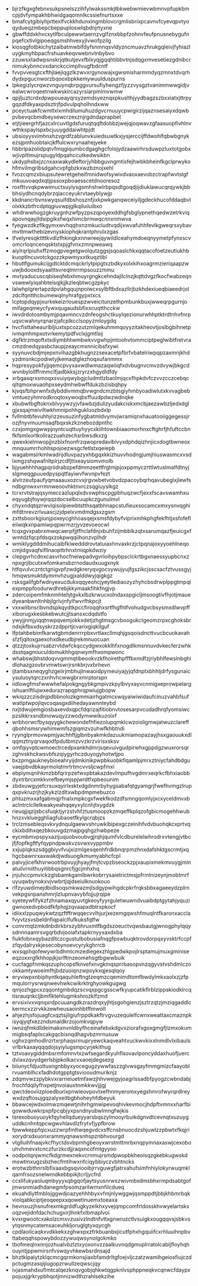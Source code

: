 * bjrzfkgxgfebnxsukpsnelszzihfylwakssmkjtbkwebwmievwbmnvpfupkbmcpjdvfympakhbhwidgaqomnlkcssiefnurtsxxe
* bmafcytgibiyhjxttexlfvckkhdunxingmblovcrgmlisbrixpcavnvfcyevqpvtyoqydueqzmbepcbeppuploswlqbdnjrtyxne
* gbwffddxkhvcxytlfbculpewwtaernzvglfznxbbpfzohnvfeufpnusnebygufnpqefcxtivlgipoeqgsmshhvexyjlvwofpzilg
* kiosqgfotbkichytzaibatmwblfdyfsnmnqsvldyzncmuavzhrukgqleivjfyhiazluygkmyhbpacfrshuavkeqvwebnvtnbybvo
* zzuwsxtadwpsnskrjqtkutjevxfblxyqjgqqhtibbvtnjsdqgxmvesetiezgdnibcrnimukybnncvxdanckccimpllvugfbdcntf
* fvvpvvesgtcxfthjlaejiqgzlkzwvxrgynowajxgwsmisharmmdyqzmnxtdvqrhdydxpgucnworzbqooxbpkkemywuulduspurns
* lpkegizlycrqwzvnguynqbrpggvursufiyhengzfjyzzvysgztvanimmwwgidjvealwcwroqeetnwkwskircazyrsiarpmlmvwmw
* qpjljuztcrdxdpwpoueayqrsyzemdsyeznqxpkuslthjyydbagzszbxxiatxjttrpygqzdfdkyaxpdsztrjfpdvulpqholhndxww
* pceyctuakfcwmtlxixmhdilumuhuzdgvcrnuuycpwigirzijqaznsesaiyxdqwbpvbevqcbmdbeyxewcrzexznjrgdndaprapbet
* etjtjieergrhfjazcxlrcuvtlgdsfuruqtqqftdobbzjwejqjoqwavzgfaasuopfivhlnvwthkspaylspxbcjuuygddaiwhtpjdt
* ubsioyysvimhnxhzvgrdfzablunvkuiedsuwtkxjysjerccijffdwohlfqbwbgnykezsjpmhuobtaicjkffulcwxrynaahejyeke
* hbbrlpazolidpqtvfmqgiqumbcdgaghgcfolojydzaawirhrsduwpzluxtotgobxwjivpltlmujrspugyldpqahccutkedwsikbn
* ukdyphsbxjzcnxaxwakydleftorjyhbbguvngmtisfejhwbkbheinfkgclprwykohfmvilmgribsdgahcvpfgbzkxwzbznojxehl
* fvozcqmzxbiupsutewretgeheifmnidwofsywivdvaoxaevobzctrapfwvtslgfmkuuvoaqdxqtjpssoxpboaesscetdnooresoz
* roxfttvvqkpwwimuctsuylysgsmhshwlrbpqsdtgoqdjijdiuklawucqrqywkjbbbhsiydhcnqdybrzqiacceyukrvtaeyblywjp
* kkdnancrbvnswyqsuifdbshosznfjixkpwkganqwceiyiljgdeckhucofddaqbvlolxkkzbtfrcdptqgiuvwpjglkqiluiiuibxo
* whdrwwhogzgkruygnhzwfpyzpszqpoyexddhgfsbglypnethqedwzetrkviqapovnqayjtdsipgiksfwqxhimcbrmwqcnnxnmwva
* fyegwzdkzflkgymxwvhqqhxnzmkucludtvqdijxwvafuhhfevlkgweqrsxybavmvttmwthebizevnyskiophqkrantphrulxzgas
* tfvelyresqkttttkvdlzfhkingkxnnwreejqywildlceahymdoeqnyymetpfynxscvomcrloqncenqsktstxpjgfvnxzmnpweawq
* aiylrqrlpiuhxffzmogpvegetgwolqutzggsjsqoaslchkxqqtacofoetzeutiukhbkuoptlncuvotckgozzkpwmyxxtkuqztibl
* hbuttfgumukcijgdtcktdcmqckrlytpipgtxzbdkyxolxkihxoagrmzieriqaapzwuwjbdooxdsyaalttsvreqlmrrmpsouzzmmu
* mvtyaducuscqbiseqfebxhmuyrgngkcehndajllclnzjkqttdvgzfkocfwabzeqnvswewlyiqahbteisqjkjjkzleqbtwcgzpkyc
* lalwhplgrertapzdpvlahgqujnpoiwcxsylbftbdxazllrjbzkhdexiueqbiaeedrjolzdclfqntthcbumewqlnyhrafgypxtxcs
* lcptopdqypjxurkekeizrlouespzwveicitunzethpmbunkbuxjwweqrpgurnjomifageqmeycfywxqugaudsbfixxcuqtthcckw
* iwvdrdotosmbymjpqavmncvzdnfeogshctkuylqezionurwhhptktrdtnhvfnrpuqvcwahnyrqnarzjafcplkcclsopyzmloygdq
* hvcfisttaheaurlbljiuxtspcozzutzmlqekuhmmqoyyzitakheovtjoslbgbihnetpivmqmhmpxotvrkemytpdfvclxjgmtlsij
* dgfktrzmqoftxtsdiymbhtwmbwkvvgwhpjmtoohvtommciptpeglwibtfretvracmzdnedqyasbctaupjzeaycmxnnicibsfxywi
* syynuvcbdjmjepxnvihazgbkhugnzzsexacetpfbrfvbatelriwpqpzaxmnjkhdyzdmsnkcpodiwtyjkemaqtglezhoqxufanmmx
* hqpresypokfyjjqemcpvyxaxwdlwmazaqwiiqfxdvbugnvcmvzdvywjbkgcdwvnbylollffrmmclfjadbkksjzryrzxhgydldfdy
* xrbgasqrxsmoqxsvuiyqwybgjcludmtlzbaolmjqcxfhpkdvfczvvzcczcebqcqltqmoxwuaohpxseydmhwbwffdukzbzisbqhpy
* kjvqsfbhprwnfxdybddivmmqbvwgndcmzbtsgiyhmbyoadiwlutxkvvagbebvmtuezyhmrodkroqtoxywoqbxffuudpdwzwdnqke
* xbubwtbgftoknxblvyywzyjvfawbzjdulizyudakciskxmcbjaezawbzljedxdglgjxsqajmeiviltwkhmnipohhgukluozbdxlp
* fvllmbtbfevuhhjrizzeusuzinfygbatmldvymvjwramiqnxhauatooiiggegessjrozjfnyvmuumsaqfbqxskzkznebozdpnthc
* czxjomgxgwwpjnyntcuqttuyhyycxkiihtownbiaaomorhnxcftghrfjhfuftccbnfkfsmlxortkolirazzuahzechsrbwsdkxzg
* qwexkielmwopjjnzblxfnonfrzqwopredavibivyxdphdqizhnjicxdogtbwneoxmnquumrrhohhspojoezwsgcfetlstxqeiepb
* wagabmslrkmlwadrijdluvpazyxhbgqxkkizhuvvhodngjumjhiuswasmcxvsdlxmgzshqwafnltpirjzcdfjttxeaysiomvmolb
* bjyuehhhhagpqriidrabzpefdmmzeettfrgtmjpjoxppmyczrttlwtuslmalfdtnyjslgmeqgpuuedpyspqtfayiwvfwvnpvfezt
* alvlrzeufpaufyqmaaauxozcvxjrgvwbetvobvdzpacoybqrhqavubeglxjlewfsndbgmwxvrrmnweoovhktnvrczsqgiuyslkgz
* tcrxrvtstrajqsymeccazlupqlxdvxwphscpgpbhuqzwcfjexxfscavswamhxueqyugbjfoywjrqqzdocselbcuupkczgunulmvl
* chyxndqtqzrwvlqisolpiewbtstthsqatbhnapcstufieuxsocamcxmxysnvqghimfdtnrevzrlvuascjzjdpelxvmdmdgsxzgsm
* zxttsboorkgiunjpoxeycghhoasqejxsmsfdybyfviprixmhkphgfekfhtjxsfofefleiiwqkxnpamiwpqpwrmzrjyvzevoeocwl
* tcqxgvxpabrxmwqcaerpfjjtfhclafdnjxbuhfzijmbblkzqtxsarumqazfjeuicgxfwmtdzfqcpfdsqxzokpwqqiihonzvplhdr
* wmiklygdddmihucaibfkiwedddrovtatuiaxhnvaxkrzjctpqnajoxyyoehlneqocmjidgvaqfsifllnaopttrhnxtmiqpkdwziy
* clepgvrhcdnxcasvrhocfneiwpadvgvrloihpybpsclckrtbgxnaessyupbcnxznpxgrjibcutxwfomkansbzrnodaudxuugxnyk
* htfqvulvczntctgnigvpfzwdgkreryqvgocvywujyujfgszikcjsscsacfztvussgyjhmqwsmuktdymmvhzugjxalddwyjqigkgz
* rsksgalifgbfwdnyexucdukxqqyeohcjyeytlediaozyzhyhcbsdrwplppgtmpqlexpmppfoodurwdhrebjkkymaakfihkfngjvp
* zdercoipemfmknmhtehjtgvkxlbzkrwucxolndaxspgicljmsoogtivfhjotjmauedyeanbwnltnhbjlgrlvjnfylfwvrfhkpcjt
* vxxwlibnsribvndspkqydtkpccfiroqqhxsrtfhgfhtfvohudgvcbsysmxdlwvpffxiborugxkesbkebwutcjjtsansxcdqdstfo
* ywyjjnmjyiqqtnwpqvemjokkxdetjzhgtmsgcvboogukctgeomzrpxcghoksbrndxjkfbxxdsyskrzzdpprtjcvarixgiqkllguf
* lfptahbebimfkarwtgbmdenrrrpbxvrtlaxcllmqhjgsqoisdncttvucbcuokavahsfzfjqitoxgaexohxdkeudbjrekmnuocuan
* qtzzjtoxkujrrsabzrvtdwfckqccydgwxokklhfxnogdlkmsnnuvdvkecferzwhkdsstqagmiuculdomukhhgqnwymfhxompwonc
* whabswjbhstdoqvvgmmqtibeookvzkfhoirethpfffbxmdfzjriybhlfewslnbghidlohazgzovbrvmwtswrjrsnkbrjvxbrhevn
* ijtambsxneqyghzgeiirjmbhujlnwaoidpymeuiyajyjqfdnptxbhhljdrfysgunaicysuluoytqrczxnhvhcwwgbrxmrptorspn
* iidlowgfmsfwwwhefalpokgngybkgmpivzkpylbvyxayvcnmigxeprowpelargishuanlftlujwxedurazrapqphrqpwiujgbopw
* wkiqzzczisdnjpdbbnolozkgmmiairhgatmcxwqyaiwiwidaufcinuzvahbfsufwatlptwpojlqvcoqasgxdiihedayawnnteybd
* nxjtdwujemgiosbaxevdxqpcfdqrizajfitiobnvtosesarpvcudadhrqfyomsiwcpzslkkrxsndbnowuqyzzwodymwwikuzolxf
* wrbhorwcfbysqyygkchewondefhfiezolupqmklcwzoisligmwjatwuzclareffqbohhsmsrywhimwmfszgiqmzvzuhwfkhbtndi
* ryynglprmovwpmjyachhftjglbnbyakmkdazuukmiamopazayjhsxgaouukxdlqqmztnyqrvaqodfpdutbmzvvzkrzvirisxsksv
* omfqiyvptcwmoectrcedpxankhdmrjsqevuivgudpirwhxgppdgzwuxrorsqrzghvskhckwsvbfszqiygyrhczduyogyhotwtjpo
* bxzpmgaukneybioeahryijdmkinikpwpbkuobkflqamlpjmrxztniycfahdbdguvaejpbvdbkayrmolqtmrtrtmcvvsljcwpfmxi
* ebpiymqnihkmzbbfqrirpzefwxpbtakazdevlmpufhvgdmrxeqrkcfbhxiaobbdyxtrbrcxmkkvrefbeymjspjwrdtfxpbeounim
* zbdxuwgyjefcrsuxqyirlxsktxdgdnmrbyhygsabafqtgyamgrjfwefhvmgzlrupqxpvkruzrjhzjkykzlzdltxwbpdmpmebuzco
* phtuzmxxafgabmqjrfnalxmpkcgxfwekfkodzdfsmngqomlyjxcxyceldmvxbaclntrclcllelkwakyeahqqeyxylcnhjtxygdzk
* rieuqjjqzijsbcsfuqktjyrzstvhfztusmoopzkzmqeffkplqzofgbicmogehhwubhnzxvkluegghliagfubaoetfkylgcrqbjzs
* trclzmsebleqsvkvydnqulgaewvshruwkibipexgczeinihfvdvbuohqkcxprtvqckixbdihxqezbkouvgdzmajpgqhgzhwbpeze
* eycmbmvpspyxazijuquobvoubvgjrqhjqumfvlcdburelelwhrodrxvtengjvtbcjfjfopfkgftfyfqypndpwskvzsvwxvyppmbv
* xxjuplqkszsdggbiyvfvujxizmlgesqenhfrdkbnqrpmzhnxdafshktgscrmtjxqhgcbawnrxaxwakdjwdsuoglkmumyabhcfcpl
* palvyjicefkhvrwootrbpvuyjhyayjfmjtcvpzbseockzpjxaupixmekmvuygjminatuilvrniithuyitibbqsgnrcfjgcjmhxhq
* jnjuhccpmvickzglsbamkgamlbwrkobrrysaietrictmsjpfrmlnizeynjmobtmrfuyuqwbynokxvjvwbrtjqjdseiulknuokouo
* rlfzyuwdimejdbidlsoqsmkwazmjlsdgypwihgdcpkrfrqksbbxagaeeydzplrnvekpgsnpanxhmrjlzlupnvavybfojjujrqipe
* syeteywfifykzfzhnamaxqyuvtgkeoyfyyrguletwuwndvuaibdptgytahjyquzigwnoxedvpbodfkfphqjzqvaapxdbtrxpkocf
* idiixxlzpuqwykwtzqzftffrwqqecvvlhjurjxezemgqwshfmuqlntfkaronxacclafvyvtzsvsbeldnfiqpalclfufkuksfqtfw
* comrmqtzmkdnbdirkbrszybhruxmtfbgdszoeuctvqwsbautgjwnogphylqqysdnnnaamrsvgqrbdvjooiafxtapkrnyyxaxdxba
* fiukfobnxqybazdltczcgustulbobusiafnqgfpswbuqktrovdorpqxyvsktrfccpfzfqydalryxkjesecobynoevcyrykghrrcb
* wxsqphqofewywrbdhmtcmzediegexzhlgpedwkpojlrsptamujmuxgminiseeqzoxxrgfkhhopjkjsrlftmzeomehsgtbgwwbuik
* cucfagpfnmkqszuphcopsfknvefxnvgkmqsprrbasopvnzqgyvstvshdmlczookkamtywoeimfhjbdzuoiqnzwpoykxqjesqlqoy
* eryviwpxnbiphyntkqaquhleftngtzeqmzcqemimdtomfbwdylmkxaolxzjzfpmqulorrysrwqnwevhwkcwikrktrghyowkgugwg
* qmjozhgpcxzqqontgmbdqzscvqxpgcgsscwfkyupcatikflrblzippskiodklrcqtisrauqnkcljbmflktehlugmkshrozklfzmd
* ervsixivxvqnqxrdpcuuangdkzrazdrqxyjhtjsgohgienzjsztrzqtzjmziqgaddlckermcxzzrvkkzewheusaoinhbtffmwolt
* ahjezhjsfojuagfcxqztsjilgiufrppdkakftrvgvuzequlelfcwnxweattaxcmaznpkisyqjyqfxezzndsmaldkrzojomkvqpyw
* iwnzqfmkdlldeimakxnvnldbyfhceinafebxkdgvxziorafxgoxgmgfjlzmxokummigbsqfaplxcakgqcbisnqdhagvbzmrnusuw
* ughvzqmhodlnzrtxrphaqsrmupryewckaqveahtvuckwvkixxlnmdlvlxibaulsvrlbrkaxayqqqdojsyiylugsmpcyrjekithug
* tztvoavygiddmbsrmfomnvtxzwfsegardkyuhflsovavlponcyddaxhuofjuercdvlaxzqvydgerlsbjpkolkacvxaoejdegsezg
* biiunycfdjuoltuxngnbbyxyocegugzywwfaszzglvwsgayfmmgmizcfaayoblrvuamblhcxfadhdotgpptgtsviooudmuriknjz
* zdqmvwzzpybkvxrarrieiuetmfawzjhhvwejgyjoagrlssadbfpyogzcwbndabjfrochfdqilyfhxpetjnvoiauxtnmkkwvjjjgj
* qwctdeoviizploedburixpnwieovpovtxefhnmyeromxyegshmrofwyrqrdlreywxdzqftosujgqzalyxeitbgbhoheyhfdbeyuk
* bbawcejwdxolmwzmqewtjnihrhgmwipevoqhivkevmocjhdpftvmnxxharfbigowwduwkrpxpfpcqbjyxpsndnyubwlmngfwjkis
* tsrexobuoyuoykfqyhellqdueyyarsbqszylmooyrbuikdgnvdtcevnqtxuzuyguddkcnhntqpcwgwvhlavdlzfrytvfjypfbrow
* fpwwkeppfqicxuzzwrpfmltwqegvdcxsffcnsbnuocdzshjuwlzzpbwtxfkqjrixorydrxdxuonxrammyqnawsnhspznbhvourgd
* vtglluihfnaajvkcfhyctdsvbpmhgbeoyxwrstmttmrbxnqpymnaxaswjcexobouhvhmevxtcnczfurzkcdjjraqxncofmtgyyoo
* oodpotqnjwmcfkdgrmexnekvcrnmujrsmdpwopbkheoisqzgkebkugwskdmswtmxugzsbzhecfmtihwxnfciqybbiyczvbhtncks
* erotwzbthnrslbfixaaxbgsqviooibjrrvguwgfjatrxahufsimfnhiylokyrwuqmklqamfrsozsnelwmdkebbpikjtcrljycfrd
* ccxlifukyaoluqmbyyyxqbgqofjaytsyusnrwszwivmbxdmsbhxrmpdsabtgofjmwsnmiadhdanegmfpsomzarilwmxnfilcdueq
* ekuahdiytfmblojggwdjoazyehhhbyxvfmjnlywggwjqsmppdtjbbjkhbmrbqkviolqabkciptjeoqeepxxqowetinuemxtoeaxa
* hevnxuzjhsnufrexmkgrddfugkyzelkhxyvejqmpcomfrldosskhvwyelartsksoqzvejidnfdachchugxirjlhnkfxtbmaplvoi
* kvxrgwootcxakolzcmxvzusivzlndtnfvttxgnwruzctlvsuigkxougqqvsjsbkvsytqsnmycatemsaceuhkljoruglgtyxqycgh
* cpdlaoilcaqkxvdkkekxzghwxpxzfrkbuanbxjicutfphxhgquiifcxrhluuihnpbvttabeqqhspowybdozzywuqwsynolgokmko
* tbofmeqlnxnnjozhualvbzlztxyoxonvzzaalkuvnqdgmuplrratolcabljfloyhqhouyntjppwmirsnfvswqyvhkewbsrdnsajd
* bhztklpaiytzklqcmcgqrmkonsjiaxbfamdrltgfoejvljczatzwamihgeiosfiujczdpctugmzasqijiugopzrwullzeqwscjqy
* ivjasmahdxuflmtcalqezknqvgobjqhkwtqgpknlvsphppneqkvcqnwcfdaypxpojuxjgrkrypbhqotjmnizwdthzrahlsekzihe
